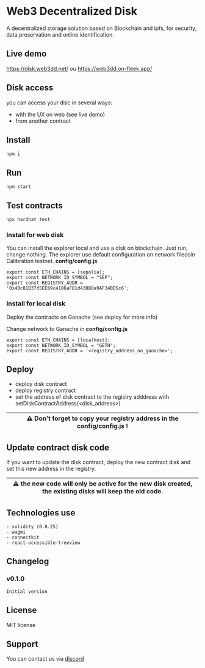 # Web3 Decentralized Disk

A decentralized storage solution based on Blockchain and ipfs, for security, data preservation and online identification.

## Live demo
https://disk.web3dd.net/ ou https://web3dd.on-fleek.app/


## Disk access 

you can access your disc in several ways:
- with the UX on web (see live demo)
- from another contract


## Install

```shell
npm i
```

## Run

```shell
npm start
```

## Test contracts

```shell
npx hardhat test
```


### Install for web disk

You can install the explorer local and use a disk on blockchain. Just run, change nothing.
The explorer use default configuration on network filecoin Calibration testnet.
**config/config.js**
```
export const ETH_CHAINS = [sepolia];
export const NETWORK_ID_SYMBOL = "SEP";
export const REGISTRY_ADDR = '0x4Bc81D37d5EE89c4186aF81d438B0a9AF34BD5c6';
```

### Install for local disk

Deploy the contracts on Ganache (see deploy for more info)

Change network to Ganache in **config/config.js**
```
export const ETH_CHAINS = [localhost];
export const NETWORK_ID_SYMBOL = "GETH";
export const REGISTRY_ADDR = '<registry_address_on_ganache>';
```


## Deploy

- deploy disk contract
- deploy registry contract
- set the address of disk contract to the registry adddress with setDiskContractAddress(<disk_address>)

| :warning: Don't forget to copy your registry address in the config/config.js ! |
| --- |


## Update contract disk code

If you want to update the disk contract, deploy the new contract disk and set this new address in the registry.

| :warning: the new code will only be active for the new disk created, the existing disks will keep the old code. |
| --- |


## Technologies use

	- solidity (0.8.25)
    - wagmi
    - connectkit
    - react-accessible-treeview


## Changelog

### v0.1.0

    Initial version


## License

MIT license


## Support

You can contact us via [discord](https://discord.com/channels/753223385948880961/1224720192488210584)
